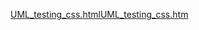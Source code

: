 [UML_testing_css.html](https://s3.cn-north-1.amazonaws.com.cn/tws-upload/images/1550127956735-97fb30a7-bcf7-4a7a-ad10-2b604abdd48f.html)[UML_testing_css.htm](https://s3.cn-north-1.amazonaws.com.cn/tws-upload/images/1550127985255-836a5283-2871-4751-883d-59b9e47f1e35.htm)